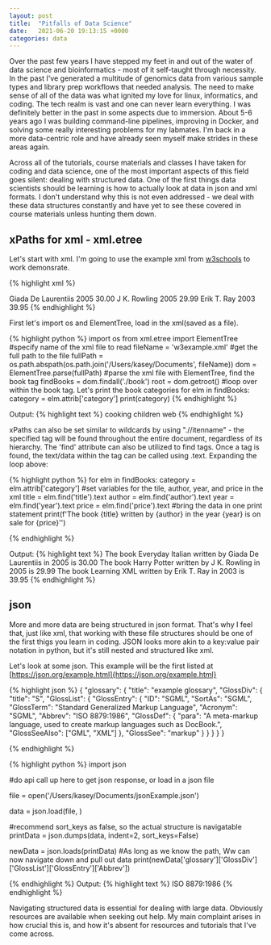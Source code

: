 ```yaml
---
layout: post
title:  "Pitfalls of Data Science"
date:   2021-06-20 19:13:15 +0000
categories: data
---
```

<!---You’ll find this post in your `_posts` directory. Go ahead and edit it and re-build the site to see your changes. You can rebuild the site in many different ways, but the most common way is to run `jekyll serve`, which launches a web server and auto-regenerates your site when a file is updated. --->

Over the past few years I have stepped my feet in and out of the water of data science and bioinformatics - most of it self-taught through necessity. In the past I've generated a multitude of genomics data from various sample types and library prep workflows that needed analysis. The need to make sense of all of the data was what ignited my love for linux, informatics, and coding. The tech realm is vast and one can never learn everything. I was definitely better in the past in some aspects due to immersion. About 5-6 years ago I was building command-line pipelines, improving in Docker, and solving some really interesting problems for my labmates. I'm back in a more data-centric role and have already seen myself make strides in these areas again.

Across all of the tutorials, course materials and classes I have taken for coding and data science, one of the most important aspects of this field goes silent: dealing with structured data. One of the first things data scientists should be learning is how to actually look at data in json and xml formats. I don't understand why this is not even addressed - we deal with these data structures constantly and have yet to see these covered in course materials unless hunting them down. 

## xPaths for xml - xml.etree

Let's start with xml. I'm going to use the example xml from [w3schools](https://www.w3schools.com/xml/xml_tree.asp) to work demonsrate.

{% highlight xml %}
<?xml version="1.0" encoding="UTF-8"?>
<bookstore>
  <book category="cooking">
    <title lang="en">Everyday Italian</title>
    <author>Giada De Laurentiis</author>
    <year>2005</year>
    <price>30.00</price>
  </book>
  <book category="children">
    <title lang="en">Harry Potter</title>
    <author>J K. Rowling</author>
    <year>2005</year>
    <price>29.99</price>
  </book>
  <book category="web">
    <title lang="en">Learning XML</title>
    <author>Erik T. Ray</author>
    <year>2003</year>
    <price>39.95</price>
  </book>
</bookstore>
{% endhighlight %}

First let's import os and ElementTree, load in the xml(saved as a file).

{% highlight python %}
import os
from xml.etree import ElementTree
#specify name of the xml file to read
fileName = 'w3example.xml'
#get the full path to the file
fullPath = os.path.abspath(os.path.join('/Users/kasey/Documents', fileName))
dom = ElementTree.parse(fullPath)
#parse the xml file with ElementTree, find the book tag
findBooks = dom.findall('./book')
root = dom.getroot()
#loop over within the book tag. Let's print the book categories
for elm in findBooks:
    category = elm.attrib['category'] 
    print(category)
{% endhighlight %}

Output:
{% highlight text %}
cooking
children
web
{% endhighlight %}

xPaths can also be set similar to wildcards by using ".//itenname" - the specified tag will be found throughout the entire document, regardless of its hierarchy. The 'find' attribute can also be utilized to find tags. Once a tag is found, the text/data within the tag can be called using .text. Expanding the loop above:

{% highlight python %}
for elm in findBooks:
    category = elm.attrib['category'] 
    #set variables for the tile, author, year, and price in the xml
    title = elm.find('title').text
    author = elm.find('author').text
    year = elm.find('year').text
    price = elm.find('price').text
    #bring the data in one print statement
    print(f'The book {title} written by {author} in the year {year} is on sale for {price}'')
  
{% endhighlight %}

Output:
{% highlight text %}
The book Everyday Italian written by Giada De Laurentiis in 2005 is 30.00
The book Harry Potter written by J K. Rowling in 2005 is 29.99
The book Learning XML written by Erik T. Ray in 2003 is 39.95
{% endhighlight %}

## json

More and more data are being structured in json format. That's why I feel that, just like xml, that working with these file structures should be one of the first thigs you learn in coding. JSON looks more akin to a key:value pair notation in python, but it's still nested and structured like xml. 

Let's look at some json. This example will be the first listed at [https://json.org/example.html]{https://json.org/example.html}

{% highlight json %}
{
    "glossary": {
        "title": "example glossary",
		"GlossDiv": {
            "title": "S",
			"GlossList": {
                "GlossEntry": {
                    "ID": "SGML",
					"SortAs": "SGML",
					"GlossTerm": "Standard Generalized Markup Language",
					"Acronym": "SGML",
					"Abbrev": "ISO 8879:1986",
					"GlossDef": {
                        "para": "A meta-markup language, used to create markup languages such as DocBook.",
						"GlossSeeAlso": ["GML", "XML"]
                    },
					"GlossSee": "markup"
                }
            }
        }
    }
}

{% endhighlight %}

{% highlight python %}
import json


#do api call up here to get json response, or load in a json file

file = open('/Users/kasey/Documents/jsonExample.json')

data  = json.load(file, )

#recommend sort_keys as false, so the actual structure is navigatable 
printData = json.dumps(data, indent=2, sort_keys=False)

newData = json.loads(printData)
#As long as we know the path, Ww can now navigate down and pull out data 
print(newData['glossary']['GlossDiv']['GlossList']['GlossEntry']['Abbrev'])
 

{% endhighlight %}
Output:
{% highlight text %}
ISO 8879:1986
{% endhighlight %}

Navigating structured data is essential for dealing with large data. Obviously resources are available when seeking out help. My main complaint arises in how crucial this is, and how it's absent for resources and tutorials that I've come across. 
